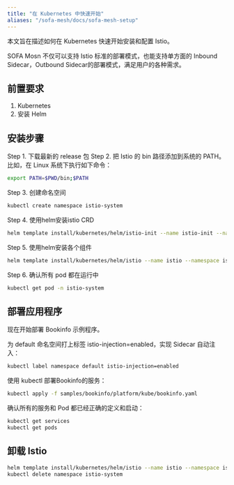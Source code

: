 ```yaml
---
title: "在 Kubernetes 中快速开始"
aliases: "/sofa-mesh/docs/sofa-mesh-setup"
---
```


本文旨在描述如何在 Kubernetes 快速开始安装和配置 Istio。

SOFA Mosn 不仅可以支持 Istio 标准的部署模式，也能支持单方面的 Inbound Sidecar，Outbound Sidecar的部署模式，满足用户的各种需求。

## 前置要求

1. Kubernetes
2. 安装 Helm

## 安装步骤

Step 1. 下载最新的 release 包
Step 2. 把 Istio 的 bin 路径添加到系统的 PATH。比如，在 Linux 系统下执行如下命令：

```bash
export PATH=$PWD/bin;$PATH
```

Step 3. 创建命名空间

```bash
kubectl create namespace istio-system
```

Step 4. 使用helm安装istio CRD

```bash
helm template install/kubernetes/helm/istio-init --name istio-init --namespace istio-system | kubectl apply -f -
```

Step 5. 使用helm安装各个组件

```bash
helm template install/kubernetes/helm/istio --name istio --namespace istio-system | kubectl apply -f -
```

Step 6. 确认所有 pod 都在运行中

```bash
kubectl get pod -n istio-system
```

## 部署应用程序

现在开始部署 Bookinfo 示例程序。

为 default 命名空间打上标签 istio-injection=enabled，实现 Sidecar 自动注入：

```bash
kubectl label namespace default istio-injection=enabled
```

使用 kubectl 部署Bookinfo的服务：

```bash
kubectl apply -f samples/bookinfo/platform/kube/bookinfo.yaml
```

确认所有的服务和 Pod 都已经正确的定义和启动：

```bash
kubectl get services
kubectl get pods
```

## 卸载 Istio

```bash
helm template install/kubernetes/helm/istio --name istio --namespace istio-system | kubectl delete -f -
kubectl delete namespace istio-system
```



